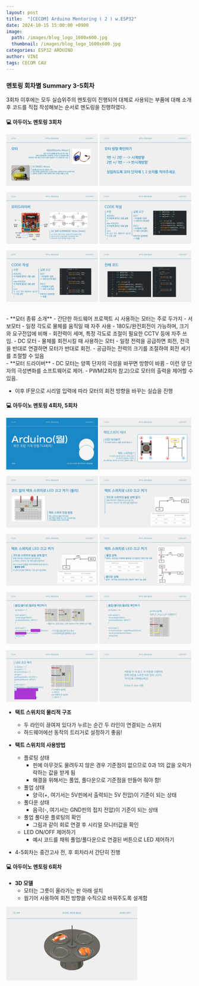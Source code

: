 ```yaml
---
layout: post
title:  "[CECOM] Arduino Mentoring ( 2 ) w.ESP32"
date: 2024-10-15 15:00:00 +0900
image: 
  path: /images/blog_logo_1600x600.jpg
  thumbnail: /images/blog_logo_1600x600.jpg
categories: ESP32 ARDUINO
author: VINI
tags: CECOM CAU
--- 
```


### 멘토링 회차별 Summary 3-5회차

3회차 이후에는 모두 실습위주의 멘토링이 진행되어 대체로 사용되는 부품에 대해 소개 후 코드를 직접 작성해보는 순서로 멘도링을 진행하였다.
<br/> 

#### 💻 아두이노 멘토링 3회차
<p>
  <img src="/images/AM/AM19.jpg"  width="49%">
  <img src="/images/AM/AM20.jpg"  width="49%">
</p>
<p>
  <img src="/images/AM/AM21.jpg"  width="49%">
  <img src="/images/AM/AM22.jpg"  width="49%">
</p>
<p>
  <img src="/images/AM/AM23.jpg"  width="49%">
  <img src="/images/AM/AM24.jpg"  width="49%">
</p>

<br/> 
- **모터 종류 소개**
- 간단한 하드웨어 프로젝트 시 사용하는 모터는 주로 두가지
    - 서보모터
        - 일정 각도로 물체를 움직일 때 자주 사용
        - 180도/완전회전이 가능하며, 크기와 요구전압에 비해
        - 회전력이 세며, 특정 각도로 조절이 필요한 CCTV 등에 자주 쓰임.
    - DC 모터
        - 물체를 회전시킬 때 사용하는 모터
        - 일정 전력을 공급하면 회전, 전극을 반대로 연결하면 모터가 반대로 회전.
        - 공급하는 전력의 크기를 조절하여 회전 세기를 조절할 수 있음
<br/> 
- **모터 드라이버**
    - DC 모터는 양쪽 단자의 극성을 바꾸면 방향이 바뀜
    - 이런 양 단자의 극성변화를 소프트웨어로 제어.
    - PWM(2회차 참고)으로 모터의 출력을 제어할 수 있음.
<br/> 

- 이후 IF문으로 시리얼 입력에 따라 모터의 회전 방향을 바꾸는 실습을 진행

#### 💻 아두이노 멘토링 4회차, 5회차
<p>
  <img src="/images/AM/AM25.jpg"  width="49%">
  <img src="/images/AM/AM26.jpg"  width="49%">
</p>
<p>
  <img src="/images/AM/AM27.jpg"  width="49%">
  <img src="/images/AM/AM28.jpg"  width="49%">
</p>
<p>
  <img src="/images/AM/AM29.jpg"  width="49%">
  <img src="/images/AM/AM30.jpg"  width="49%">
</p>
<p>
  <img src="/images/AM/AM31.jpg"  width="49%">
  <img src="/images/AM/AM32.jpg"  width="49%">
</p>
<p>
  <img src="/images/AM/AM33.jpg"  width="49%">
  <img src="/images/AM/AM35.jpg"  width="49%">
</p>

- **택트 스위치의 물리적 구조**
    - 두 라인이 끊여져 있다가 누르는 순간 두 라인이 연결되는 스위치
    - 하드웨어에선 동작의 트리거로 설정하기 좋음!
    

- **택트 스위치의 사용방법**
    - 플로팅 상태
        - 핀에 아무것도 물려두지 않은 경우 기준점이 없으므로 0과 1의 값을 오락가락하는 값을 받게 됨
        - 해결을 위해서는 풀업, 풀다운으로 기준점을 만들어 줘야 함!
    - 풀업 상태
        - 양극(+, 여기서는 5V핀에서 출력되는 5V 전압)이 기준이 되는 상태
    - 풀다운 상태
        - 음극(-, 여기서는 GND핀의 접지 전압)이 기준이 되는 상태
    - 풀업 풀다운 플로팅의 확인
        - 그림과 같이 회로 연결 후 시리얼 모니터값을 확인
    - LED ON/OFF 제어하기
        - 예시 코드를 채워 풀업/풀다운으로 연결된 버튼으로 LED 제어하기

- 4-5회차는 중간고사 전, 후 회차라서 간단히 진행


#### 💻 아두이노 멘토링 6회차

- **3D 모델**
  - 모터는 그릇이 올라가는 판 아래 설치
  - 웜기어 사용하여 회전 방향을 수직으로 바꿔주도록 설계함
<p>
  <img src="/images/AM/AM49.jpg"  width="70%">
</p>
